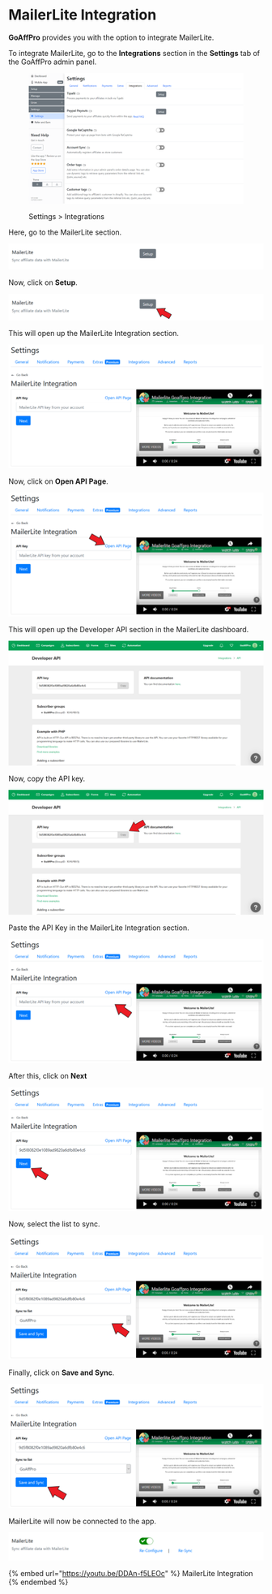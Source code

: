 # MailerLite Integration

**GoAffPro** provides you with the option to integrate MailerLite.

To integrate MailerLite, go to the **Integrations** section in the **Settings** tab of the GoAffPro admin panel.

<figure><img src="../../.gitbook/assets/image (3595).png" alt=""><figcaption><p>Settings > Integrations</p></figcaption></figure>

Here, go to the MailerLite section.

![MailerLite ](<../../.gitbook/assets/image (745).png>)

Now, click on **Setup**.

![Click on Setup](<../../.gitbook/assets/Screenshot 2021-06-16 115659.png>)

This will open up the MailerLite Integration section.

![MailerLite Integration](<../../.gitbook/assets/image (2776).png>)

Now, click on **Open API Page**.

![Click on Open API Page](<../../.gitbook/assets/Screenshot 2021-06-16 115950.png>)

This will open up the Developer API section in the MailerLite dashboard.

![Developer API](<../../.gitbook/assets/image (531).png>)

Now, copy the API key.

![Copy the API key](<../../.gitbook/assets/Screenshot 2021-06-16 120249.png>)

Paste the API Key in the MailerLite Integration section.

![Paste the API key](<../../.gitbook/assets/Screenshot 2021-06-16 115950 (1).png>)

After this, click on **Next**

![Click on Next](<../../.gitbook/assets/Screenshot 2021-06-16 120408.png>)

Now, select the list to sync.

![Select the list to sync](<../../.gitbook/assets/Screenshot 2021-06-16 120701.png>)

Finally, click on **Save and Sync**.

![Click on Save and Sync](<../../.gitbook/assets/Screenshot 2021-06-16 120701 (1).png>)

MailerLite will now be connected to the app.

![](<../../.gitbook/assets/image (2067).png>)

{% embed url="https://youtu.be/DDAn-f5LEOc" %}
MailerLite Integration
{% endembed %}
